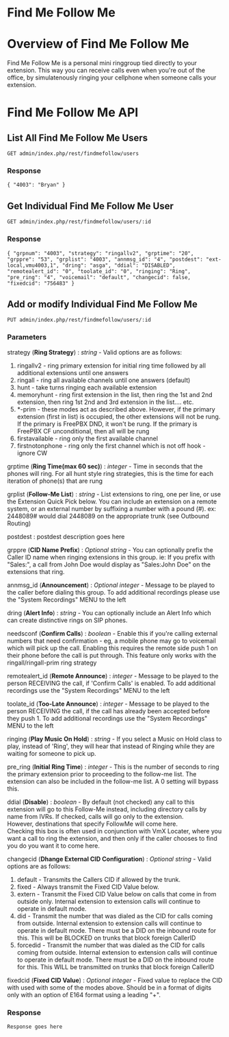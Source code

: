 Find Me Follow Me
===

# Overview of Find Me Follow Me

Find Me Follow Me is a personal mini ringgroup tied directly to your extension. This way you can receive calls even when you're out of the office, by simulatenously ringing your cellphone when someone calls your extension. 

# Find Me Follow Me API

## List All Find Me Follow Me Users
    
    GET admin/index.php/rest/findmefollow/users

### Response
``{
    "4003": "Bryan"
}``

## Get Individual Find Me Follow Me User

    GET admin/index.php/rest/findmefollow/users/:id

### Response
``{
    "grpnum": "4003",
    "strategy": "ringallv2",
    "grptime": "20",
    "grppre": "53",
    "grplist": "4003",
    "annmsg_id": "4",
    "postdest": "ext-local,vmu4003,1",
    "dring": "asga",
    "ddial": "DISABLED",
    "remotealert_id": "0",
    "toolate_id": "0",
    "ringing": "Ring",
    "pre_ring": "4",
    "voicemail": "default",
    "changecid": false,
    "fixedcid": "756483"
}``

## Add or modify Individual Find Me Follow Me

    PUT admin/index.php/rest/findmefollow/users/:id

### Parameters

strategy (**Ring Strategy**)
: *string* - Valid options are as follows:
1. ringallv2 - ring primary extension for initial ring time followed by all additional extensions until one answers
2. ringall - ring all available channels until one answers (default)
3. hunt - take turns ringing each available extension
4. memoryhunt - ring first extension     in the list, then ring the 1st and 2nd extension, then ring 1st 2nd and 3rd extension in the list.... etc.
5. *-prim - these modes act as described above. However, if the primary extension (first in list) is             occupied, the other extensions will not be rung. If the primary is FreePBX DND, it won't be rung. If the primary is FreePBX CF unconditional, then all will be rung
6. firstavailable - ring only the first available channel
7. firstnotonphone - ring only      the first channel which is not off hook - ignore CW

grptime (**Ring Time(max 60 sec)**)
: *integer* - Time in seconds that the phones will ring. For all hunt style ring strategies, this is the time for each iteration of phone(s) that are rung

grplist (**Follow-Me List**)
: *string* - List extensions to ring, one per line, or use the Extension Quick Pick below. You can include an    extension on a remote system, or an external number by suffixing a number with a pound (#). ex: 2448089# would dial 2448089 on the appropriate trunk (see Outbound Routing)

postdest
: postdest description goes here

grppre (**CID Name Prefix**)
: _Optional_ *string* - You can optionally prefix the Caller ID name when ringing extensions in this group. ie: If you prefix with "Sales:", a call from John Doe would display as "Sales:John Doe" on the extensions that ring.

annmsg\_id (**Announcement**)
: _Optional_ *integer* - Message to be played to the caller before dialing this group. To add additional recordings please use the "System Recordings" MENU to the left

dring (**Alert Info**)
: *string* - You can optionally include an Alert Info which can create distinctive rings on SIP phones.

needsconf (**Confirm Calls**)
: *boolean* - Enable this if you're calling external numbers that need confirmation - eg, a mobile phone may go to voicemail which will pick up the call. Enabling this requires the remote side push 1 on their phone before the call is put through. This feature only works with the ringall/ringall-prim  ring strategy 

remotealert_id (**Remote Announce**)
: *integer* - Message to be played to the person RECEIVING the call, if 'Confirm Calls' is enabled. To add additional recordings use the "System Recordings" MENU to the left

toolate_id (**Too-Late Announce**)
: *integer* - Message to be played to the person RECEIVING the call, if the call has already been accepted before they push 1. To add additional recordings use the "System Recordings" MENU to the left

ringing (**Play Music On Hold**)
: *string* - If you select a Music on Hold class to play, instead of 'Ring', they will hear that instead of Ringing while they are waiting for someone to pick up.

pre_ring (**Initial Ring Time**)
: *integer* - This is the number of seconds to ring the primary extension prior to proceeding to the follow-me list. The extension can also be included in the follow-me list. A 0 setting will bypass this.

ddial (**Disable**)
: *boolean* - By default (not checked) any call to this extension will go to this Follow-Me instead, including directory calls by name from IVRs. If checked, calls will go only to the extension.<BR>However, destinations that specify FollowMe will come here.<BR>Checking this box is often used in conjunction with VmX Locater, where you want a call to ring the extension, and then only if the caller chooses to find you do you want it to come here.

changecid (**Dhange External CID Configuration**)
: _Optional_ *string* - Valid options are as follows\:
1. default - Transmits the Callers CID if allowed by the trunk.
2. fixed - Always transmit the Fixed CID Value below.
3. extern - Transmit the Fixed CID Value below on calls that come in from outside only. Internal extension to extension calls will continue to operate in default mode.
4. did - Transmit the number that was dialed as the CID for calls coming from outside. Internal extension to extension calls will continue to operate in default mode. There must be a DID on the inbound route for this. This will be BLOCKED on trunks that block foreign CallerID
5. forcedid - Transmit the number that was dialed as the CID for calls coming from outside. Internal extension to extension calls will continue to operate in default mode. There must be a DID on the inbound route for this. This WILL be transmitted on trunks that block foreign CallerID

fixedcid (**Fixed CID Value**)
: _Optional_ *integer* - Fixed value to replace the CID with used with some of the modes above. Should be in a format of digits only with an option of E164 format using a leading "+".

### Response
``
Response goes here
``

